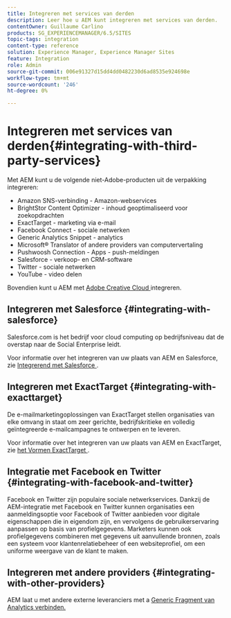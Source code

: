 ```yaml
---
title: Integreren met services van derden
description: Leer hoe u AEM kunt integreren met services van derden.
contentOwner: Guillaume Carlino
products: SG_EXPERIENCEMANAGER/6.5/SITES
topic-tags: integration
content-type: reference
solution: Experience Manager, Experience Manager Sites
feature: Integration
role: Admin
source-git-commit: 006e91327d15dd4dd0482230d6ad8535e924698e
workflow-type: tm+mt
source-wordcount: '246'
ht-degree: 0%

---
```


# Integreren met services van derden{#integrating-with-third-party-services}

Met AEM kunt u de volgende niet-Adobe-producten uit de verpakking integreren:

* Amazon SNS-verbinding - Amazon-webservices
* BrightStor Content Optimizer - inhoud geoptimaliseerd voor zoekopdrachten
* ExactTarget - marketing via e-mail
* Facebook Connect - sociale netwerken
* Generic Analytics Snippet - analytics
* Microsoft® Translator of andere providers van computervertaling
* Pushwoosh Connection - Apps - push-meldingen
* Salesforce - verkoop- en CRM-software
* Twitter - sociale netwerken
* YouTube - video delen

Bovendien kunt u AEM met [ Adobe Creative Cloud ](/help/assets/aem-cc-integration-best-practices.md) integreren.

## Integreren met Salesforce {#integrating-with-salesforce}

Salesforce.com is het bedrijf voor cloud computing op bedrijfsniveau dat de overstap naar de Social Enterprise leidt.

Voor informatie over het integreren van uw plaats van AEM en Salesforce, zie [ Integrerend met Salesforce ](/help/sites-administering/salesforce.md).


## Integreren met ExactTarget {#integrating-with-exacttarget}

De e-mailmarketingoplossingen van ExactTarget stellen organisaties van elke omvang in staat om zeer gerichte, bedrijfskritieke en volledig geïntegreerde e-mailcampagnes te ontwerpen en te leveren.

Voor informatie over het integreren van uw plaats van AEM en ExactTarget, zie [ het Vormen ExactTarget ](/help/sites-administering/exacttarget.md).

## Integratie met Facebook en Twitter {#integrating-with-facebook-and-twitter}

Facebook en Twitter zijn populaire sociale netwerkservices. Dankzij de AEM-integratie met Facebook en Twitter kunnen organisaties een aanmeldingsoptie voor Facebook of Twitter aanbieden voor digitale eigenschappen die in eigendom zijn, en vervolgens de gebruikerservaring aanpassen op basis van profielgegevens. Marketers kunnen ook profielgegevens combineren met gegevens uit aanvullende bronnen, zoals een systeem voor klantenrelatiebeheer of een websiteprofiel, om een uniforme weergave van de klant te maken.

## Integreren met andere providers {#integrating-with-other-providers}

AEM laat u met andere externe leveranciers met a [ Generic Fragment van Analytics verbinden.](/help/sites-administering/external-providers.md)
